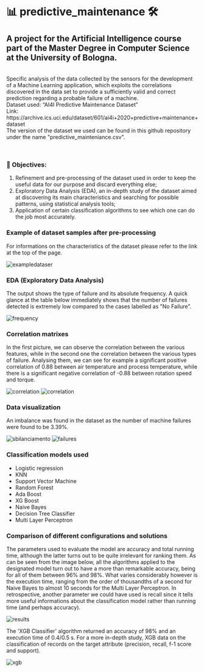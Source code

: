 # 📊 predictive_maintenance 🛠️
<h2>A project for the Artificial Intelligence course part of the Master Degree in Computer Science at the University of Bologna.</h2>
<br>Specific analysis of the data collected by the sensors for the development of a Machine Learning application, which exploits the correlations discovered in the data set to provide a sufficiently valid and correct prediction regarding a probable failure of a machine.
<br>Dataset used: “AI4I Predictive Maintenance Dataset”
<br>Link: https://archive.ics.uci.edu/dataset/601/ai4i+2020+predictive+maintenance+dataset
<br>The version of the dataset we used can be found in this github repository under the name "predictive_mainteniance.csv".

<br><h3>🎯 Objectives:</h3>
1. Refinement and pre-processing of the dataset used in order to keep the useful data for our purpose and discard everything else;
2. Exploratory Data Analysis (EDA), an in-depth study of the dataset aimed at discovering its main characteristics and searching for possible patterns, using statistical analysis tools;
3. Application of certain classification algorithms to see which one can do the job most accurately.

<h3>Example of dataset samples after pre-processing </h3>
For informations on the characteristics of the dataset please refer to the link at the top of the page.

![exampledataser](https://github.com/michele-abruzzese/predictive_maintenance/blob/main/img/esempio%20dataset.png)

<h3>EDA (Exploratory Data Analysis)</h3>
The output shows the type of failure and its absolute frequency. A quick glance at the table below immediately shows that the number of failures detected is extremely low compared to the cases labelled as "No Failure".

![frequency](https://github.com/michele-abruzzese/predictive_maintenance/blob/main/img/frequenza.png)

<h3>Correlation matrixes </h3>
In the first picture, we can observe the correlation between the various features, while in the second one the correlation between the various types of failure. Analysing them, we can see for example a significant positive correlation of 0.88 between air temperature and process temperature, while there is a significant negative correlation of -0.88 between rotation speed and torque.

![correlation](https://github.com/michele-abruzzese/predictive_maintenance/blob/main/img/correlazione1.png)
![correlation](https://github.com/michele-abruzzese/predictive_maintenance/blob/main/img/correlazione2.png)

<h3>Data visualization </h3>
An imbalance was found in the dataset as the number of machine failures were found to be 3.39%.

![sbilanciamento](https://github.com/michele-abruzzese/predictive_maintenance/blob/main/img/sbilanciamento.png)
![failures](https://github.com/michele-abruzzese/predictive_maintenance/blob/main/img/fallimenti.png)

<h3>Classification models used</h3>

- Logistic regression
- KNN
- Support Vector Machine
- Random Forest
- Ada Boost
- XG Boost
- Naive Bayes
- Decision Tree Classifier
- Multi Layer Perceptron

<h3>Comparison of different configurations and solutions</h3>
The parameters used to evaluate the model are accuracy and total running time, although the latter turns out to be quite irrelevant for ranking them. As can be seen from the image below, all the algorithms applied to the designated model turn out to have a more than remarkable accuracy, being for all of them between 96% and 98%. What varies considerably however is the execution time, ranging from the order of thousandths of a second for Naive Bayes to almost 10 seconds for the Multi Layer Perceptron. In retrospective, another parameter we could have used is recall since it tells more useful informations about the classification model rather than running time (and perhaps accuracy).

![results](https://github.com/michele-abruzzese/predictive_maintenance/blob/main/results.png)

The 'XGB Classifier' algorithm returned an accuracy of 98% and an execution time of 0.4/0.5 s. For a more in-depth study, XGB data on the classification of records on the target attribute (precision, recall, f-1 score and support).

![xgb](https://github.com/michele-abruzzese/predictive_maintenance/blob/main/xgb.png)
